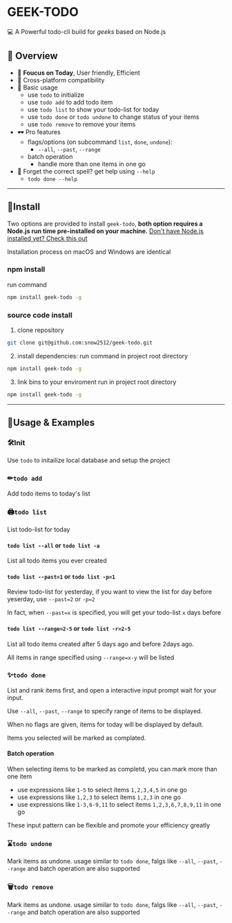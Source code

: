# GEEK-TODO

💻 A Powerful todo-cli build for *geeks* based on Node.js

## 🎈 Overview
+ 🎨 **Foucus on Today**, User friendly, Efficient
+ 🔗 Cross-platform compatibility
+ 🔎 Basic usage
  + use `todo` to initialize
  + use `todo add` to add todo item
  + use `todo list` to show your todo-list for today
  + use `todo done` or `todo undone` to change status of your items
  + use `todo remove` to remove your items
+ 🕶 Pro features
  + flags/options (on subcommand `list`, `done`, `undone`):
    + `--all`, `--past`, `--range`
  + batch operation
    + handle more than one items in one go
+ 📌 Forget the correct spell? get help using `--help`
  + `todo done --help`

---
## 🎁Install

Two options are provided to install `geek-todo`, **both option requires a Node.js run time pre-installed on your machine.**
[Don't have Node.js installed yet? Check this out](https://nodejs.org/en/)

Installation process on macOS and Windows are identical
### npm install
run command
```bash
npm install geek-todo -g
```

### source code install

1. clone repository
```bash
git clone git@github.com:snow2512/geek-todo.git
```

2. install dependencies:
run command in project root directory
```bash
npm install geek-todo -g
```

3. link bins to your enviroment
run in project root directory
```bash
npm install geek-todo -g
```

---
## 📃Usage & Examples

### 🛠Init

Use `todo` to initailize local database and setup the project

### ✏`todo add`

Add todo items to today's list
### 🖨`todo list`

List todo-list for today

#### `todo list --all` or `todo list -a`
List all todo items you ever created

#### `todo list --past=1` or `todo list -p=1`

Review todo-list for yesterday, if you want to view the list for day before yeserday, use `--past=2` or `-p=2`

In fact, when `--past=x` is specified, you will get your todo-list `x` days before

#### `todo list --range=2-5` or `todo list -r=2-5`

List all todo items created after 5 days ago and before 2days ago.

All items in range specified using `--range=x-y` will be listed
### ✨`todo done`

List and rank items first, and open a interactive input prompt wait for your input.

Use `--all`, `--past`, `--range` to specify range of items to be displayed.

When no flags are given, items for today will be displayed by default.

Items you selected will be marked as complated.

#### Batch operation
When selecting items to be marked as completd, you can mark more than one item

   + use expressions like `1-5` to select items `1,2,3,4,5` in one go
   + use expressions like `1,2,3` to select items `1,2,3` in one go
   + use expressions like `1-3,6-9,11` to select items `1,2,3,6,7,8,9,11` in one go

These input pattern can be flexible and promote your efficiency greatly
### ⌛`todo undone`

Mark items as undone. usage similar to `todo done`, falgs like `--all`, `--past`, `--range` and batch operation are also supported

### 🗑`todo remove`

Mark items as undone. usage similar to `todo done`, falgs like `--all`, `--past`, `--range` and batch operation are also supported

